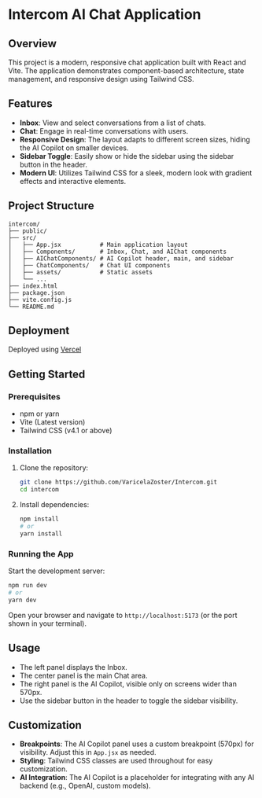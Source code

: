 # Intercom AI Chat Application

## Overview

This project is a modern, responsive chat application built with React and Vite. The application demonstrates component-based architecture, state management, and responsive design using Tailwind CSS.

## Features

- **Inbox**: View and select conversations from a list of chats.
- **Chat**: Engage in real-time conversations with users.
- **Responsive Design**: The layout adapts to different screen sizes, hiding the AI Copilot on smaller devices.
- **Sidebar Toggle**: Easily show or hide the sidebar using the sidebar button in the header.
- **Modern UI**: Utilizes Tailwind CSS for a sleek, modern look with gradient effects and interactive elements.

## Project Structure

```
intercom/
├── public/
├── src/
│   ├── App.jsx           # Main application layout
│   ├── Components/       # Inbox, Chat, and AIChat components
│   ├── AIChatComponents/ # AI Copilot header, main, and sidebar
│   ├── ChatComponents/   # Chat UI components
│   ├── assets/           # Static assets
│   └── ...
├── index.html
├── package.json
├── vite.config.js
└── README.md
```

## Deployment

Deployed using [Vercel](https://intercom-ten.vercel.app/)

## Getting Started

### Prerequisites
- npm or yarn
- Vite (Latest version)
- Tailwind CSS (v4.1 or above)

### Installation
1. Clone the repository:
   ```sh
   git clone https://github.com/VaricelaZoster/Intercom.git
   cd intercom
   ```
2. Install dependencies:
   ```sh
   npm install
   # or
   yarn install
   ```

### Running the App
Start the development server:
```sh
npm run dev
# or
yarn dev
```
Open your browser and navigate to `http://localhost:5173` (or the port shown in your terminal).

## Usage
- The left panel displays the Inbox.
- The center panel is the main Chat area.
- The right panel is the AI Copilot, visible only on screens wider than 570px.
- Use the sidebar button in the header to toggle the sidebar visibility.

## Customization
- **Breakpoints**: The AI Copilot panel uses a custom breakpoint (570px) for visibility. Adjust this in `App.jsx` as needed.
- **Styling**: Tailwind CSS classes are used throughout for easy customization.
- **AI Integration**: The AI Copilot is a placeholder for integrating with any AI backend (e.g., OpenAI, custom models).

